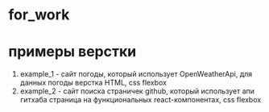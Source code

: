 # for_work

# примеры верстки 
1. example_1 - сайт погоды, который использует OpenWeatherApi, для данных погоды
   верстка HTML, css flexbox
2. example_2 - сайт поиска страничек github, который использует апи гитхаба
   страница на функциональных react-компонентах, сss flexbox
